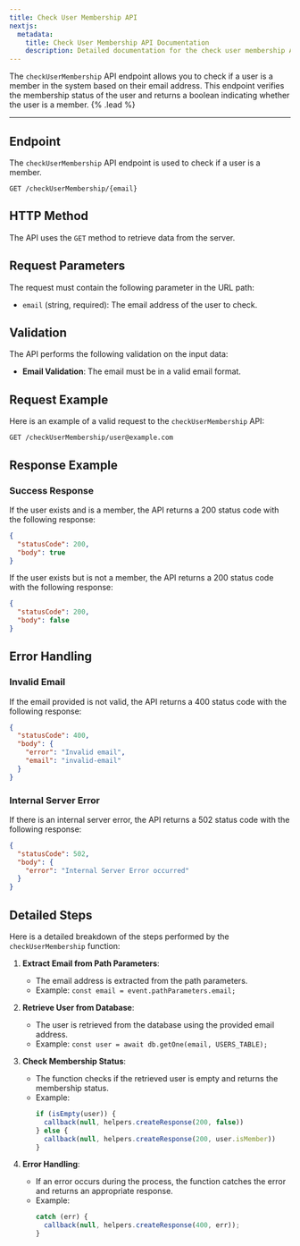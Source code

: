```yaml
---
title: Check User Membership API
nextjs:
  metadata:
    title: Check User Membership API Documentation
    description: Detailed documentation for the check user membership API.
---
```


The `checkUserMembership` API endpoint allows you to check if a user is a member in the system based on their email address. This endpoint verifies the membership status of the user and returns a boolean indicating whether the user is a member. {% .lead %}

---

## Endpoint

The `checkUserMembership` API endpoint is used to check if a user is a member.

```
GET /checkUserMembership/{email}
```

## HTTP Method

The API uses the `GET` method to retrieve data from the server.

## Request Parameters

The request must contain the following parameter in the URL path:

- `email` (string, required): The email address of the user to check.

## Validation

The API performs the following validation on the input data:

- **Email Validation**: The email must be in a valid email format.

## Request Example

Here is an example of a valid request to the `checkUserMembership` API:

```
GET /checkUserMembership/user@example.com

```

## Response Example

### Success Response

If the user exists and is a member, the API returns a 200 status code with the following response:

```json
{
  "statusCode": 200,
  "body": true
}
```

If the user exists but is not a member, the API returns a 200 status code with the following response:

```json
{
  "statusCode": 200,
  "body": false
}
```

## Error Handling

### Invalid Email

If the email provided is not valid, the API returns a 400 status code with the following response:

```json
{
  "statusCode": 400,
  "body": {
    "error": "Invalid email",
    "email": "invalid-email"
  }
}
```

### Internal Server Error

If there is an internal server error, the API returns a 502 status code with the following response:

```json
{
  "statusCode": 502,
  "body": {
    "error": "Internal Server Error occurred"
  }
}
```

## Detailed Steps

Here is a detailed breakdown of the steps performed by the `checkUserMembership` function:

1. **Extract Email from Path Parameters**:

   - The email address is extracted from the path parameters.
   - Example: `const email = event.pathParameters.email;`

2. **Retrieve User from Database**:

   - The user is retrieved from the database using the provided email address.
   - Example: `const user = await db.getOne(email, USERS_TABLE);`

3. **Check Membership Status**:

   - The function checks if the retrieved user is empty and returns the membership status.
   - Example:
     ```javascript
     if (isEmpty(user)) {
       callback(null, helpers.createResponse(200, false))
     } else {
       callback(null, helpers.createResponse(200, user.isMember))
     }
     ```

4. **Error Handling**:

   - If an error occurs during the process, the function catches the error and returns an appropriate response.
   - Example:
     ```javascript
     catch (err) {
       callback(null, helpers.createResponse(400, err));
     }
     ```
